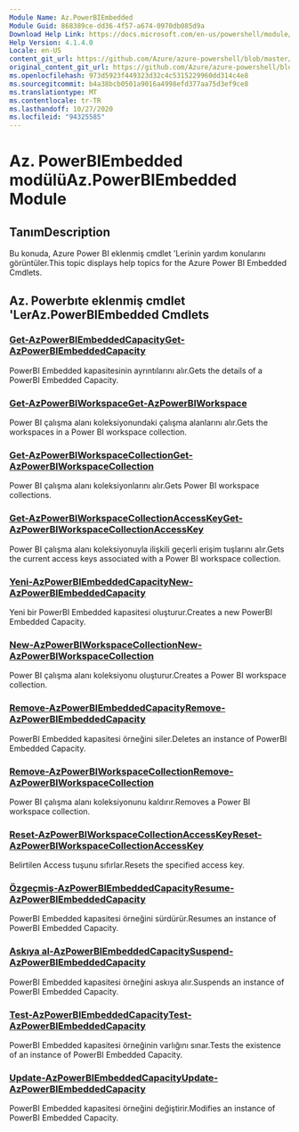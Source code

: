 ```yaml
---
Module Name: Az.PowerBIEmbedded
Module Guid: 868389ce-dd36-4f57-a674-0970db085d9a
Download Help Link: https://docs.microsoft.com/en-us/powershell/module/az.powerbiembedded
Help Version: 4.1.4.0
Locale: en-US
content_git_url: https://github.com/Azure/azure-powershell/blob/master/src/PowerBIEmbedded/PowerBIEmbedded/help/Az.PowerBIEmbedded.md
original_content_git_url: https://github.com/Azure/azure-powershell/blob/master/src/PowerBIEmbedded/PowerBIEmbedded/help/Az.PowerBIEmbedded.md
ms.openlocfilehash: 973d5923f449323d32c4c5315229960dd314c4e8
ms.sourcegitcommit: b4a38bcb0501a9016a4998efd377aa75d3ef9ce8
ms.translationtype: MT
ms.contentlocale: tr-TR
ms.lasthandoff: 10/27/2020
ms.locfileid: "94325585"
---
```

# <span data-ttu-id="1d1e4-101">Az. PowerBIEmbedded modülü</span><span class="sxs-lookup"><span data-stu-id="1d1e4-101">Az.PowerBIEmbedded Module</span></span>
## <span data-ttu-id="1d1e4-102">Tanım</span><span class="sxs-lookup"><span data-stu-id="1d1e4-102">Description</span></span>
<span data-ttu-id="1d1e4-103">Bu konuda, Azure Power BI eklenmiş cmdlet 'Lerinin yardım konularını görüntüler.</span><span class="sxs-lookup"><span data-stu-id="1d1e4-103">This topic displays help topics for the Azure Power BI Embedded Cmdlets.</span></span>

## <span data-ttu-id="1d1e4-104">Az. Powerbıte eklenmiş cmdlet 'Ler</span><span class="sxs-lookup"><span data-stu-id="1d1e4-104">Az.PowerBIEmbedded Cmdlets</span></span>
### [<span data-ttu-id="1d1e4-105">Get-AzPowerBIEmbeddedCapacity</span><span class="sxs-lookup"><span data-stu-id="1d1e4-105">Get-AzPowerBIEmbeddedCapacity</span></span>](Get-AzPowerBIEmbeddedCapacity.md)
<span data-ttu-id="1d1e4-106">PowerBI Embedded kapasitesinin ayrıntılarını alır.</span><span class="sxs-lookup"><span data-stu-id="1d1e4-106">Gets the details of a PowerBI Embedded Capacity.</span></span>

### [<span data-ttu-id="1d1e4-107">Get-AzPowerBIWorkspace</span><span class="sxs-lookup"><span data-stu-id="1d1e4-107">Get-AzPowerBIWorkspace</span></span>](Get-AzPowerBIWorkspace.md)
<span data-ttu-id="1d1e4-108">Power BI çalışma alanı koleksiyonundaki çalışma alanlarını alır.</span><span class="sxs-lookup"><span data-stu-id="1d1e4-108">Gets the workspaces in a Power BI workspace collection.</span></span>

### [<span data-ttu-id="1d1e4-109">Get-AzPowerBIWorkspaceCollection</span><span class="sxs-lookup"><span data-stu-id="1d1e4-109">Get-AzPowerBIWorkspaceCollection</span></span>](Get-AzPowerBIWorkspaceCollection.md)
<span data-ttu-id="1d1e4-110">Power BI çalışma alanı koleksiyonlarını alır.</span><span class="sxs-lookup"><span data-stu-id="1d1e4-110">Gets Power BI workspace collections.</span></span>

### [<span data-ttu-id="1d1e4-111">Get-AzPowerBIWorkspaceCollectionAccessKey</span><span class="sxs-lookup"><span data-stu-id="1d1e4-111">Get-AzPowerBIWorkspaceCollectionAccessKey</span></span>](Get-AzPowerBIWorkspaceCollectionAccessKey.md)
<span data-ttu-id="1d1e4-112">Power BI çalışma alanı koleksiyonuyla ilişkili geçerli erişim tuşlarını alır.</span><span class="sxs-lookup"><span data-stu-id="1d1e4-112">Gets the current access keys associated with a Power BI workspace collection.</span></span>

### [<span data-ttu-id="1d1e4-113">Yeni-AzPowerBIEmbeddedCapacity</span><span class="sxs-lookup"><span data-stu-id="1d1e4-113">New-AzPowerBIEmbeddedCapacity</span></span>](New-AzPowerBIEmbeddedCapacity.md)
<span data-ttu-id="1d1e4-114">Yeni bir PowerBI Embedded kapasitesi oluşturur.</span><span class="sxs-lookup"><span data-stu-id="1d1e4-114">Creates a new PowerBI Embedded Capacity.</span></span>

### [<span data-ttu-id="1d1e4-115">New-AzPowerBIWorkspaceCollection</span><span class="sxs-lookup"><span data-stu-id="1d1e4-115">New-AzPowerBIWorkspaceCollection</span></span>](New-AzPowerBIWorkspaceCollection.md)
<span data-ttu-id="1d1e4-116">Power BI çalışma alanı koleksiyonu oluşturur.</span><span class="sxs-lookup"><span data-stu-id="1d1e4-116">Creates a Power BI workspace collection.</span></span>

### [<span data-ttu-id="1d1e4-117">Remove-AzPowerBIEmbeddedCapacity</span><span class="sxs-lookup"><span data-stu-id="1d1e4-117">Remove-AzPowerBIEmbeddedCapacity</span></span>](Remove-AzPowerBIEmbeddedCapacity.md)
<span data-ttu-id="1d1e4-118">PowerBI Embedded kapasitesi örneğini siler.</span><span class="sxs-lookup"><span data-stu-id="1d1e4-118">Deletes an instance of PowerBI Embedded Capacity.</span></span>

### [<span data-ttu-id="1d1e4-119">Remove-AzPowerBIWorkspaceCollection</span><span class="sxs-lookup"><span data-stu-id="1d1e4-119">Remove-AzPowerBIWorkspaceCollection</span></span>](Remove-AzPowerBIWorkspaceCollection.md)
<span data-ttu-id="1d1e4-120">Power BI çalışma alanı koleksiyonunu kaldırır.</span><span class="sxs-lookup"><span data-stu-id="1d1e4-120">Removes a Power BI workspace collection.</span></span>

### [<span data-ttu-id="1d1e4-121">Reset-AzPowerBIWorkspaceCollectionAccessKey</span><span class="sxs-lookup"><span data-stu-id="1d1e4-121">Reset-AzPowerBIWorkspaceCollectionAccessKey</span></span>](Reset-AzPowerBIWorkspaceCollectionAccessKey.md)
<span data-ttu-id="1d1e4-122">Belirtilen Access tuşunu sıfırlar.</span><span class="sxs-lookup"><span data-stu-id="1d1e4-122">Resets the specified access key.</span></span>

### [<span data-ttu-id="1d1e4-123">Özgeçmiş-AzPowerBIEmbeddedCapacity</span><span class="sxs-lookup"><span data-stu-id="1d1e4-123">Resume-AzPowerBIEmbeddedCapacity</span></span>](Resume-AzPowerBIEmbeddedCapacity.md)
<span data-ttu-id="1d1e4-124">PowerBI Embedded kapasitesi örneğini sürdürür.</span><span class="sxs-lookup"><span data-stu-id="1d1e4-124">Resumes an instance of PowerBI Embedded Capacity.</span></span>

### [<span data-ttu-id="1d1e4-125">Askıya al-AzPowerBIEmbeddedCapacity</span><span class="sxs-lookup"><span data-stu-id="1d1e4-125">Suspend-AzPowerBIEmbeddedCapacity</span></span>](Suspend-AzPowerBIEmbeddedCapacity.md)
<span data-ttu-id="1d1e4-126">PowerBI Embedded kapasitesi örneğini askıya alır.</span><span class="sxs-lookup"><span data-stu-id="1d1e4-126">Suspends an instance of PowerBI Embedded Capacity.</span></span>

### [<span data-ttu-id="1d1e4-127">Test-AzPowerBIEmbeddedCapacity</span><span class="sxs-lookup"><span data-stu-id="1d1e4-127">Test-AzPowerBIEmbeddedCapacity</span></span>](Test-AzPowerBIEmbeddedCapacity.md)
<span data-ttu-id="1d1e4-128">PowerBI Embedded kapasitesi örneğinin varlığını sınar.</span><span class="sxs-lookup"><span data-stu-id="1d1e4-128">Tests the existence of an instance of PowerBI Embedded Capacity.</span></span>

### [<span data-ttu-id="1d1e4-129">Update-AzPowerBIEmbeddedCapacity</span><span class="sxs-lookup"><span data-stu-id="1d1e4-129">Update-AzPowerBIEmbeddedCapacity</span></span>](Update-AzPowerBIEmbeddedCapacity.md)
<span data-ttu-id="1d1e4-130">PowerBI Embedded kapasitesi örneğini değiştirir.</span><span class="sxs-lookup"><span data-stu-id="1d1e4-130">Modifies  an instance of PowerBI Embedded Capacity.</span></span>

